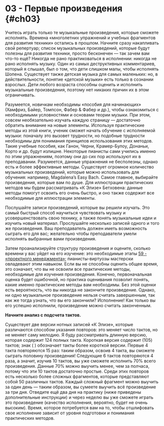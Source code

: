 # 03 - Первые произведения {#ch03}

Учитесь играть только те музыкальные произведения, которые сможете исполнять. Времена «многолетних упражнений и учебных фрагментов для развития техники» остались в прошлом. Начните сразу накапливать свой репертуар; список музыкальных произведений, которые будут полезны для развития техники, просто бесконечен — так зачем вам что-то ещё? Никогда не рано практиковаться в исполнении: никогда не рано исполнять музыку. Один из самых деструктивных комментариев, который я слышал, был о том, что дети слишком малы, чтобы исполнять Шопена. Существует также детская музыка для самых маленьких: но, в действительности, понятие «детской музыки» есть только в сознании взрослых. Дети любого возраста способны оценить и исполнить музыкальные произведения, поэтому нет никаких причин их в этом ограничивать.

Разумеется, новичкам необходимы «пособия для начинающих» (Хамфриз, Байер, Томпсон, Фабер & Фабер и др.), чтобы ознакомиться с необходимыми условностями и основами теории музыки. При этом, совсем необязательно изучать каждую страницу — достаточно обратить внимание на новые элементы. Используя практические методы из этой книги, ученик сможет начать обучение с исполняемой музыки: поначалу это вызовет трудности, но подобные трудности необходимы для понимания принципов использования этих методов. Такие учебные пособия, как Ганон, Черни, Крамер-Булоу, Донаньи, Корто и др. будут излишне. Некоторые пианисты сами учились именно по этим упражнениям, поэтому они до сих пор используют их в преподавании. Разумеется, данные упражнения не бесполезны, однако есть и более эффективные методы. Существует огромное количество музыкальных произведений, которые можно использовать для обучения: например, Magdalena’s Easy Bach. Самое главное, выбирайте произведения, которые вам по душе. Для иллюстрации практических методов мы будем рассматривать «К Элизе» Бетховена: данные методы помогут освоить его очень быстро, и оно также содержит все необходимые для иллюстрации элементы.

Послушайте записи произведений, которые вы решили изучать. Это самый быстрый способ научиться чувствовать музыку и усовершенствовать свою технику, а также понять музыкальные идеи и изучить новый материал. Прослушайте несколько записей одного и того же произведения. Ваш преподаватель должен иметь возможность сыграть его для вас; желательно чтобы преподаватели умели исполнять выбранные вами произведения.

Затем проанализируйте структуру произведения и оцените, сколько времени у вас уйдет на его изучение: это необходимые этапы [59 - «проектного менеджмента»](#ch59); пианисты-виртуозы мастерски овладевают этим навыком. Если вы не способны оценить общее время, это означает, что вы не освоили все практические методы, необходимые для изучения произведения. Конечно, первоначальная оценка будет ошибочной, но практика оценивания позволит понять, какие именно практические методы вам необходимы. Без этой оценки есть вероятность, что вы никогда не закончите произведение. Однако, ни одно музыкальное произведение нельзя считать завершенным, так как же тогда узнать, что вы его закончили? Исполнение! Как только вы его успешно исполнили, произведение можно считать законченным.

**Начните анализ с подсчета тактов.**

Существует две версии нотных записей «К Элизе», которые различаются способом указания повторов: это меняет число тактов, но не меняет саму мелодию. Я буду рассматривать длинную версию, которая содержит 124 полных такта. Короткая версия содержит (105) тактов; знак ( ) обозначает такты более короткой версии. Первые 4 такта повторяются 15 раз: таким образом, освоив 4 такта, вы сможете сыграть половину произведения! Следующие 6 тактов повторяются 4 раза, а значит, изучив 10 тактов, вы уже сможете исполнить 70% всего произведения. Данные 70% можно выучить менее, чем за полчаса, потому что эти 10 тактов достаточно простые. Среди этих повторов есть несколько более сложных фрагментов, которые представляют собой 50 различных тактов. Каждый сложный фрагмент можно выучить за один день — таким образом, вы сумеете выучить всё произведение за три дня. Отведите ещё два дня на практику (ниже приведены дополнительные инструкции) и через неделю вы уже сможете играть это произведение (качество исполнения, вероятно, будет не очень высоким). Время, которое потребуется вам на то, чтобы отшлифовать свое исполнение зависит от уровня подготовки и понимания практических методов.
